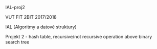 IAL-proj2

VUT FIT 2BIT 2017/2018

IAL (Algoritmy a datové struktury)

Projekt 2 - hash table, recursive/not recursive operation above binary search tree

